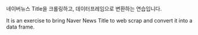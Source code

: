 네이버뉴스 Title을 크롤링하고, 데이터프레임으로 변환하는 연습입니다.

It is an exercise to bring Naver News Title to web scrap and convert it into a data frame.
